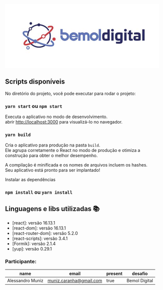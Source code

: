 <p align="center">
  <img src="./public/assets/img.jpg">
</p>

## Scripts disponíveis

No diretório do projeto, você pode executar para rodar o projeto:

### `yarn start` ou `npm start`

Executa o aplicativo no modo de desenvolvimento.<br />
abrir [http://localhost:3000](http://localhost:3000) para visualizá-lo no navegador.

### `yarn build`

Cria o aplicativo para produção na pasta `build`.<br />
Ele agrupa corretamente o React no modo de produção e otimiza a construção para obter o melhor desempenho.

A compilação é minificada e os nomes de arquivos incluem os hashes.<br />
Seu aplicativo está pronto para ser implantado!

Instalar as dependências

### `npm install` ou `yarn install`

## Linguagens e libs utilizadas :books:

- [react]: versão 16.13.1
- [react-dom]: versão 16.13.1
- [react-router-dom]: versão 5.2.0
- [react-scripts]: versão 3.4.1
- [Formik]: versão 2.1.4
- [yup]: versão 0.29.1

### Participante: 
|name            |email                  |present   |desafio      |
| -------------- | --------------------- | -------- | ----------- |
|Alessandro Muniz|muniz.caranha@gmail.com|true      |Bemol Digital|
